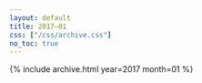 ```yaml
---
layout: default
title: 2017–01
css: ["/css/archive.css"]
no_toc: true
---
```


{% include archive.html year=2017 month=01 %}

